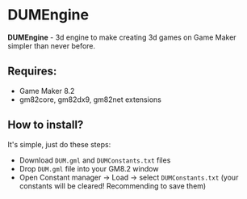 # DUMEngine
**DUMEngine** - 3d engine to make creating 3d games on Game Maker simpler than never before. 

## Requires:
  - Game Maker 8.2
  - gm82core, gm82dx9, gm82net extensions

## How to install?
It's simple, just do these steps:
  - Download `DUM.gml` and `DUMConstants.txt` files
  - Drop `DUM.gml` file into your GM8.2 window
  - Open Constant manager -> Load -> select `DUMConstants.txt` (your constants will be cleared! Recommending to save them)
